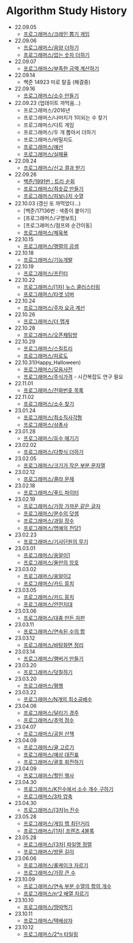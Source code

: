 Algorithm Study History
=============

* 22.09.05
  * [프로그래머스/크레인 뽑기 게임](https://school.programmers.co.kr/learn/courses/30/lessons/64061, "크레인 뽑기 게임 Link")
* 22.09.06
  * [프로그래머스/음양 더하기](https://school.programmers.co.kr/learn/courses/30/lessons/76501, "음양 더하기 Link")
  * [프로그래머스/없는 숫자 더하기](https://school.programmers.co.kr/learn/courses/30/lessons/86051, "없는 숫자 더하기 Link")
* 22.09.07
  * [프로그래머스/부족한 금액 계산하기](https://school.programmers.co.kr/learn/courses/30/lessons/82612, "없는 숫자 더하기 Link")
* 22.09.14
  * 백준 14923 미로 탈출 (해결중)
* 22.09.16
  * [프로그래머스/소수 만들기](https://school.programmers.co.kr/learn/courses/30/lessons/12977, "소수만들기 Link")
* 22.09.23 (업데이트 까먹음...)
  * 프로그래머스/2016년
  * 프로그래머스/나머지가 1이되는 수 찾기
  * 프로그래머스/다트 게임
  * 프로그래머스/두 개 뽑아서 더하기
  * 프로그래머스/비밀지도
  * [프로그래머스/예산](https://school.programmers.co.kr/learn/courses/30/lessons/12982, "예산 Link")
  * [프로그래머스/실패율](https://school.programmers.co.kr/learn/courses/30/lessons/42889, "실패율 Link")
* 22.09.24
  * [프로그래머스/신고 결과 받기](https://school.programmers.co.kr/learn/courses/30/lessons/92334, "신고 결과 받기 Link")
* 22.09.26
  * [백준/1991번 : 트리 순회](https://www.acmicpc.net/problem/1991, "1991번 Link")
  * [프로그래머스/최솟값 만들기](https://school.programmers.co.kr/learn/courses/30/lessons/12941, "최솟값 만들기 Link")
  * [프로그래머스/피보나치 수열](https://school.programmers.co.kr/learn/courses/30/lessons/12945, "피보나치 수열 Link")
* 22.10.03 (갱신 또 까먹었다...)
  * [백준/17136번 : 색종이 붙이기]
  * [프로그래머스/구명보트]
  * [프로그래머스/점프와 순간이동]
  * [프로그래머스/체육복](https://school.programmers.co.kr/learn/courses/30/lessons/42862, "체육복 Link")
* 22.10.15
  * [프로그래머스/행렬의 곱셈](https://school.programmers.co.kr/learn/courses/30/lessons/12949, "행렬곱셈 Link")
* 22.10.18
   * [프로그래머스/기능개발](https://school.programmers.co.kr/learn/courses/30/lessons/42586, "기능 개발 Link")
* 22.10.19
   * [프로그래머스/프린터](https://school.programmers.co.kr/learn/courses/30/lessons/42587, "프린터 Link")
* 22.10.22
  * [프로그래머스/[1차] 뉴스 클러스터링](https://school.programmers.co.kr/learn/courses/30/lessons/17677, "[1차] 뉴스 클러스터링 Link")
  * [프로그래머스/타겟 넘버](https://school.programmers.co.kr/learn/courses/30/lessons/43165, "타겟 넘버 Link")
* 22.10.24
  * [프로그래머스/주차 요금 계산](https://school.programmers.co.kr/learn/courses/30/lessons/92341, "주차 요금 계산 Link")
* 22.10.26
  * [프로그래머스/더 맵게](https://school.programmers.co.kr/learn/courses/30/lessons/42626, "더 맵게 Link")
* 22.10.28
  * [프로그래머스/오픈채팅방](https://school.programmers.co.kr/learn/courses/30/lessons/42888, "오픈채팅방 Link")
* 22.10.29
  * [프로그래머스/스킬트리](https://school.programmers.co.kr/learn/courses/30/lessons/49993, "스킬트리 Link")
  * [프로그래머스/피로도](https://school.programmers.co.kr/learn/courses/30/lessons/87946, "피로도 Link")
* 22.10.31(Happy_Halloween)
  * [프로그래머스/모음사전](https://school.programmers.co.kr/learn/courses/30/lessons/84512, "모음사전 Link")
  * [프로그래머스/주식가격](https://school.programmers.co.kr/learn/courses/30/lessons/42584, "주식가격 Link") - 시간복잡도 연구 필요
* 22.11.01
  * [프로그래머스/전화번호 목록](https://school.programmers.co.kr/learn/courses/30/lessons/42577, "전화번호 목록 Link")
* 22.11.02
  * [프로그래머스/소수 찾기](https://school.programmers.co.kr/learn/courses/30/lessons/42839, "소수 찾기 Link")
* 23.01.24
  * [프로그래머스/최소직사각형](https://school.programmers.co.kr/learn/courses/30/lessons/86491, "최소 직사각형 Link")
  * [프로그래머스/삼총사](https://school.programmers.co.kr/learn/courses/30/lessons/131705, "삼총사 Link")
* 23.01.28
  * [프로그래머스/등수 매기기](https://school.programmers.co.kr/learn/courses/30/lessons/120882, "등수 매기기 Link")
* 23.02.02
  * [프로그래머스/다항식 더하기](https://school.programmers.co.kr/learn/courses/30/lessons/120863, "다항식 더하기 Link")
* 23.02.05
  * [프로그래머스/크기가 작은 부분 문자열](https://school.programmers.co.kr/learn/courses/30/lessons/147355, "크기가 작은 부분 문자열 Link")
* 23.02.12
  * [프로그래머스/콜라 문제](https://school.programmers.co.kr/learn/courses/30/lessons/132267, "콜라 문제")
* 23.02.18
  * [프로그래머스/푸드 파이터](https://school.programmers.co.kr/learn/courses/30/lessons/134240, "푸드 파이터")
* 23.02.19
  * [프로그래머스/가장 가까운 같은 글자](https://school.programmers.co.kr/learn/courses/30/lessons/142086#, "가장 가까운 같은 글자")
  * [프로그래머스/분수의 덧셈](https://school.programmers.co.kr/learn/courses/30/lessons/120808, "분수의 덧셈")
  * [프로그래머스/과일 장수](https://school.programmers.co.kr/learn/courses/30/lessons/135808, "과일 장수")
  * [프로그래머스/명예의 전당1](https://school.programmers.co.kr/learn/courses/30/lessons/138477, "명예의 전당1")
* 23.02.23
  * [프로그래머스/기사단원의 무기](https://school.programmers.co.kr/learn/courses/30/lessons/136798, "기사단원의 무기")
* 23.03.01
  * [프로그래머스/옹알이1](https://school.programmers.co.kr/learn/courses/30/lessons/120956, "옹알이1")
  * [프로그래머스/둘만의 암호](https://school.programmers.co.kr/learn/courses/30/lessons/155652, "둘만의 암호")
* 23.03.02
  * [프로그래머스/옹알이2](https://school.programmers.co.kr/learn/courses/30/lessons/133499, "옹알이2")
  * [프로그래머스/카드 뭉치](https://school.programmers.co.kr/learn/courses/30/lessons/159994, "카드 뭉치")
* 23.03.05
  * [프로그래머스/카드 뭉치](https://school.programmers.co.kr/learn/courses/30/lessons/140108, "문자열 나누기")
  * [프로그래머스/안전지대](https://school.programmers.co.kr/learn/courses/30/lessons/120866, "안전지대")
* 23.03.06
  * [프로그래머스/대충 만든 자판](https://school.programmers.co.kr/learn/courses/30/lessons/160586, "대충 만든 자판")
* 23.03.11
  * [프로그래머스/연속된 수의 합](https://school.programmers.co.kr/learn/courses/30/lessons/120923, "연속된 수의 합")
* 23.03.12
  * [프로그래머스/바탕화면 정리](https://school.programmers.co.kr/learn/courses/30/lessons/161990, "바탕화면 정리")
* 23.03.14
  * [프로그래머스/햄버거 만들기](https://school.programmers.co.kr/learn/courses/30/lessons/133502, "햄버거 만들기")
* 23.03.20
  * [프로그래머스/덧칠하기](https://school.programmers.co.kr/learn/courses/30/lessons/161989, "덧칠하기")
* 23.03.20
  * [프로그래머스/평행](https://school.programmers.co.kr/learn/courses/30/lessons/120875, "")
* 23.03.22
  * [프로그래머스/N개의 최소공배수](https://school.programmers.co.kr/learn/courses/30/lessons/12953, "N개의 최소공배수")
* 23.04.06
  * [프로그래머스/달리기 경주](https://school.programmers.co.kr/learn/courses/30/lessons/178871, "달리기 경주")
  * [프로그래머스/추억 점수](https://school.programmers.co.kr/learn/courses/30/lessons/176963, "추억 점수")
* 23.04.07
  * [프로그래머스/공원 산책](https://school.programmers.co.kr/learn/courses/30/lessons/172928, "공원 산책") 
* 23.04.09
  * [프로그래머스/귤 고르기](https://school.programmers.co.kr/learn/courses/30/lessons/138476, "귤 고르기")
  * [프로그래머스/예상 대진표](https://school.programmers.co.kr/learn/courses/30/lessons/12985, "예상 대진표")
  * [프로그래머스/괄호 회전하기](https://school.programmers.co.kr/learn/courses/30/lessons/76502, "괄호 회전하기")
* 23.04.09
  * [프로그래머스/할인 행사](https://school.programmers.co.kr/learn/courses/30/lessons/131127, "할인 행사")
* 23.04.30
  * [프로그래머스/K진수에서 소수 개수 구하기](https://school.programmers.co.kr/learn/courses/30/lessons/92335, "K진수에서 소수 개수")
  * [프로그래머스/3차 압축](https://school.programmers.co.kr/learn/courses/30/lessons/17684, "3차 압축")
* 23.04.30
  * [프로그래머스/[3차]n 진수](https://school.programmers.co.kr/learn/courses/30/lessons/17687, "[3차] n진수")
* 23.05.28
  * [프로그래머스/게임 맵 최단거리](https://school.programmers.co.kr/learn/courses/30/lessons/1844, "게임 맵 최단거리")
  * [프로그래머스/[1차] 프렌즈 4블록](https://school.programmers.co.kr/learn/courses/30/lessons/17679, "[1차] 프렌즈 4블록")
* 23.05.28
  * [프로그래머스/[3차] 파일명 정렬](https://school.programmers.co.kr/learn/courses/30/lessons/17686#, "[3차] 파일명 정렬")
  * [프로그래머스/방문 길이](https://school.programmers.co.kr/learn/courses/30/lessons/49994, "방문 길이")
* 23.06.06
  * [프로그래머스/롤케이크 자르기](https://school.programmers.co.kr/learn/courses/30/lessons/132265, "롤케이크 자르기")
  * [프로그래머스/가장 큰 수](https://school.programmers.co.kr/learn/courses/30/lessons/42746#, "가장 큰 수")
* 23.10.09
  * [프로그래머스/연속 부분 수열의 합의 개수](https://school.programmers.co.kr/learn/courses/30/lessons/131701, "연속 부분 수열의 합의 개수")
  * [프로그래머스/n^2 배열 자르기](https://school.programmers.co.kr/learn/courses/30/lessons/87390#, "n^2 배열 자르기")
* 23.10.10
  * [프로그래머스/땅따먹기](https://school.programmers.co.kr/learn/courses/30/lessons/12913, "땅따먹기")
* 23.10.11
  * [프로그래머스/택배상자](https://school.programmers.co.kr/learn/courses/30/lessons/131704#, "택배상자")
* 23.10.12
  * [프로그래머스/2*n 타일링](https://school.programmers.co.kr/learn/courses/30/lessons/12900, "2*n 타일링")

  
 
  

  
  
  
 
